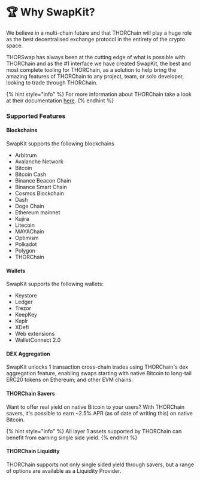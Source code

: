 # 🏆 Why SwapKit?

We believe in a multi-chain future and that THORChain will play a huge role as the best decentralised exchange protocol in the entirety of the crypto space.

THORSwap has always been at the cutting edge of what is possible with THORChain and as the #1 interface we have created SwapKit, the best and most complete tooling for THORChain, as a solution to help bring the amazing features of THORChain to any project, team, or solo developer, looking to trade through THORChain.

{% hint style="info" %}
For more information about THORChain take a look at their documentation [here](https://docs.thorchain.org/).
{% endhint %}

### Supported Features

#### &#x20;Blockchains

SwapKit supports the following blockchains

* Arbitrum
* Avalanche Network
* Bitcoin
* Bitcoin Cash
* Binance Beacon Chain
* Binance Smart Chain
* Cosmos Blockchain
* Dash
* Doge Chain
* Ethereum mainnet
* Kujira
* Litecoin
* MAYAChain
* Optimism
* Polkadot
* Polygon
* THORChain

#### Wallets

SwapKit supports the following wallets:

* Keystore
* Ledger
* Trezor
* KeepKey
* Keplr
* XDefi
* Web extensions
* WalletConnect 2.0

#### DEX Aggregation

SwapKit unlocks 1 transaction cross-chain trades using THORChain's dex aggregation feature, enabling swaps starting with native Bitcoin to long-tail ERC20 tokens on Ethereum; and other EVM chains.

#### THORChain Savers

Want to offer real yield on native Bitcoin to your users? With THORChain savers, it's possible to earn \~2.5% APR (as of date of writing this) on native Bitcoin.

{% hint style="info" %}
All layer 1 assets supported by THORChain can benefit from earning single side yield.
{% endhint %}

#### THORChain Liquidity

THORChain supports not only single sided yield through savers, but a range of options are available as a Liquidity Provider.
